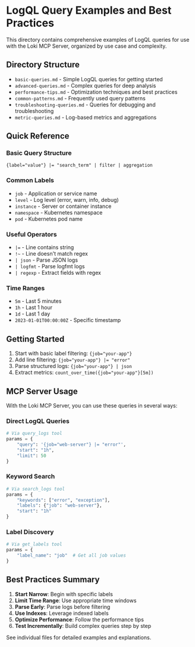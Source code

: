 # LogQL Query Examples and Best Practices

This directory contains comprehensive examples of LogQL queries for use with the Loki MCP Server, organized by use case and complexity.

## Directory Structure

- `basic-queries.md` - Simple LogQL queries for getting started
- `advanced-queries.md` - Complex queries for deep analysis
- `performance-tips.md` - Optimization techniques and best practices
- `common-patterns.md` - Frequently used query patterns
- `troubleshooting-queries.md` - Queries for debugging and troubleshooting
- `metric-queries.md` - Log-based metrics and aggregations

## Quick Reference

### Basic Query Structure
```logql
{label="value"} |= "search_term" | filter | aggregation
```

### Common Labels
- `job` - Application or service name
- `level` - Log level (error, warn, info, debug)
- `instance` - Server or container instance
- `namespace` - Kubernetes namespace
- `pod` - Kubernetes pod name

### Useful Operators
- `|=` - Line contains string
- `!~` - Line doesn't match regex
- `| json` - Parse JSON logs
- `| logfmt` - Parse logfmt logs
- `| regexp` - Extract fields with regex

### Time Ranges
- `5m` - Last 5 minutes
- `1h` - Last 1 hour
- `1d` - Last 1 day
- `2023-01-01T00:00:00Z` - Specific timestamp

## Getting Started

1. Start with basic label filtering: `{job="your-app"}`
2. Add line filtering: `{job="your-app"} |= "error"`
3. Parse structured logs: `{job="your-app"} | json`
4. Extract metrics: `count_over_time({job="your-app"}[5m])`

## MCP Server Usage

With the Loki MCP Server, you can use these queries in several ways:

### Direct LogQL Queries
```python
# Via query_logs tool
params = {
    "query": '{job="web-server"} |= "error"',
    "start": "1h",
    "limit": 50
}
```

### Keyword Search
```python
# Via search_logs tool
params = {
    "keywords": ["error", "exception"],
    "labels": {"job": "web-server"},
    "start": "1h"
}
```

### Label Discovery
```python
# Via get_labels tool
params = {
    "label_name": "job"  # Get all job values
}
```

## Best Practices Summary

1. **Start Narrow**: Begin with specific labels
2. **Limit Time Range**: Use appropriate time windows
3. **Parse Early**: Parse logs before filtering
4. **Use Indexes**: Leverage indexed labels
5. **Optimize Performance**: Follow the performance tips
6. **Test Incrementally**: Build complex queries step by step

See individual files for detailed examples and explanations.